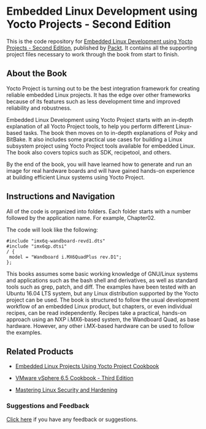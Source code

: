 # Embedded Linux Development using Yocto Projects - Second Edition
This is the code repository for [Embedded Linux Development using Yocto Projects - Second Edition](https://www.packtpub.com/virtualization-and-cloud/embedded-linux-development-using-yocto-projects-second-edition?utm_source=github&utm_medium=repository&utm_campaign=9781788470469), published by [Packt](https://www.packtpub.com/?utm_source=github). It contains all the supporting project files necessary to work through the book from start to finish.
## About the Book
Yocto Project is turning out to be the best integration framework for creating reliable embedded Linux projects. It has the edge over other frameworks because of its features such as less development time and improved reliability and robustness.

Embedded Linux Development using Yocto Project starts with an in-depth explanation of all Yocto Project tools, to help you perform different Linux-based tasks. The book then moves on to in-depth explanations of Poky and BitBake. It also includes some practical use cases for building a Linux subsystem project using Yocto Project tools available for embedded Linux. The book also covers topics such as SDK, recipetool, and others.

By the end of the book, you will have learned how to generate and run an image for real hardware boards and will have gained hands-on experience at building efficient Linux systems using Yocto Project.

## Instructions and Navigation
All of the code is organized into folders. Each folder starts with a number followed by the application name. For example, Chapter02.



The code will look like the following:
```
#include "imx6q-wandboard-revd1.dts"
#include "imx6qp.dtsi"
/ {
 model = "Wandboard i.MX6QuadPlus rev.D1";
};
```

This books assumes some basic working knowledge of GNU/Linux systems and
applications such as the bash shell and derivatives, as well as standard tools such as grep,
patch, and diff. The examples have been tested with an Ubuntu 16.04 LTS system, but any
Linux distribution supported by the Yocto project can be used.
The book is structured to follow the usual development workflow of an embedded Linux
product, but chapters, or even individual recipes, can be read independently.
Recipes take a practical, hands-on approach using an NXP i.MX6-based system, the
Wandboard Quad, as base hardware. However, any other i.MX-based hardware can be
used to follow the examples.

## Related Products
* [Embedded Linux Projects Using Yocto Project Cookbook](https://www.packtpub.com/virtualization-and-cloud/embedded-linux-projects-using-yocto-project-cookbook?utm_source=github&utm_medium=repository&utm_campaign=9781784395186)

* [VMware vSphere 6.5 Cookbook - Third Edition](https://www.packtpub.com/virtualization-and-cloud/vmware-vsphere-65-cookbook-third-edition?utm_source=github&utm_medium=repository&utm_campaign=9781787127418)

* [Mastering Linux Security and Hardening](https://www.packtpub.com/networking-and-servers/mastering-linux-security-and-hardening?utm_source=github&utm_medium=repository&utm_campaign=9781788620307)

### Suggestions and Feedback
[Click here](https://docs.google.com/forms/d/e/1FAIpQLSe5qwunkGf6PUvzPirPDtuy1Du5Rlzew23UBp2S-P3wB-GcwQ/viewform) if you have any feedback or suggestions.
